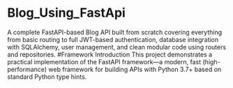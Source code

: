 # Blog_Using_FastApi
A complete FastAPI-based Blog API built from scratch covering everything from basic routing to full JWT-based authentication, database integration with SQLAlchemy, user management, and clean modular code using routers and repositories.
#Framework Introduction
This project demonstrates a practical implementation of the FastAPI framework—a modern, fast (high-performance) web framework for building APIs with Python 3.7+ based on standard Python type hints.

